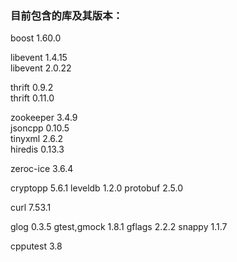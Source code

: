 ### 目前包含的库及其版本：   

boost           1.60.0   
   
libevent        1.4.15   
libevent        2.0.22   
   
thrift          0.9.2   
thrift          0.11.0   
   
zookeeper       3.4.9   
jsoncpp         0.10.5   
tinyxml         2.6.2   
hiredis         0.13.3   

zeroc-ice       3.6.4

cryptopp        5.6.1
leveldb         1.2.0
protobuf        2.5.0

curl            7.53.1

glog            0.3.5
gtest,gmock     1.8.1
gflags          2.2.2
snappy          1.1.7

cpputest        3.8
